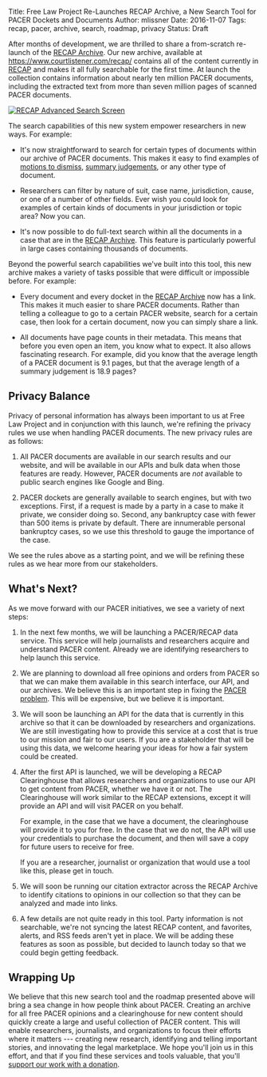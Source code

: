 Title: Free Law Project Re-Launches RECAP Archive, a New Search Tool for PACER Dockets and Documents
Author: mlissner
Date: 2016-11-07
Tags: recap, pacer, archive, search, roadmap, privacy
Status: Draft


After months of development, we are thrilled to share a from-scratch re-launch of the [RECAP Archive][ra]. Our new archive, available at <https://www.courtlistener.com/recap/> contains all of the content currently in [RECAP][recap] and makes it all fully searchable for the first time. At launch the collection contains information about nearly ten million PACER documents, including the extracted text from more than seven million pages of scanned PACER documents.

<div class="text-center">
    <a href="https://www.courtlistener.com/recap/">
        <img src="{filename}/images/recap-adv-search.png"
             alt="RECAP Advanced Search Screen"/>
    </a>
</div>

The search capabilities of this new system empower researchers in new ways. For example:
 
 - It's now straightforward to search for certain types of documents within our archive of PACER documents. This makes it easy to find examples of [motions to dismiss][mtd], [summary judgements][sj], or any other type of document. 
 
 - Researchers can filter by nature of suit, case name, jurisdiction, cause, or one of a number of other fields. Ever wish you could look for examples of certain kinds of documents in your jurisdiction or topic area? Now you can.
 
 - It's now possible to do full-text search within all the documents in a case that are in the [RECAP Archive][ra]. This feature is particularly powerful in large cases containing thousands of documents. 
  
Beyond the powerful search capabilities we've built into this tool, this new archive makes a variety of tasks possible that were difficult or impossible before. For example:

 - Every document and every docket in the [RECAP Archive][ra] now has a link. This makes it much easier to share PACER documents. Rather than telling a colleague to go to a certain PACER website, search for a certain case, then look for a certain document, now you can simply share a link.
 
 - All documents have page counts in their metadata. This means that before you even open an item, you know what to expect. It also allows fascinating research. For example, did you know that the average length of a PACER document is 9.1 pages, but that the average length of a summary judgement is 18.9 pages?
   

## Privacy Balance

Privacy of personal information has always been important to us at Free Law Project and in conjunction with this launch, we're refining the privacy rules we use when handling PACER documents. The new privacy rules are as follows:
 
1. All PACER documents are available in our search results and our website, and will be available in our APIs and bulk data when those features are ready. However, PACER documents are *not* available to public search engines like Google and Bing. 

1. PACER dockets are generally available to search engines, but with two exceptions. First, if a request is made by a party in a case to make it private, we consider doing so. Second, any bankruptcy case with fewer than 500 items is private by default. There are innumerable personal bankruptcy cases, so we use this threshold to gauge the importance of the case.

We see the rules above as a starting point, and we will be refining these rules as we hear more from our stakeholders.

## What's Next?

As we move forward with our PACER initiatives, we see a variety of next steps:

1. In the next few months, we will be launching a PACER/RECAP data service. This service will help journalists and researchers acquire and understand PACER content. Already we are identifying researchers to help launch this service.
  
1. We are planning to download all free opinions and orders from PACER so that we can make them available in this search interface, our API, and our archives. We believe this is an important step in fixing the [PACER problem][problem]. This will be expensive, but we believe it is important.

1. We will soon be launching an API for the data that is currently in this archive so that it can be downloaded by researchers and organizations. We are still investigating how to provide this service at a cost that is true to our mission and fair to our users. If you are a stakeholder that will be using this data, we welcome hearing your ideas for how a fair system could be created.

1. After the first API is launched, we will be developing a RECAP Clearinghouse that allows researchers and organizations to use our API to get content from PACER, whether we have it or not. The Clearinghouse will work similar to the RECAP extensions, except it will provide an API and will visit PACER on you behalf. 

    For example, in the case that we have a document, the clearinghouse will provide it to you for free. In the case that we do not, the API will use your credentials to purchase the document, and then will save a copy for future users to receive for free. 

    If you are a researcher, journalist or organization that would use a tool like this, please get in touch.
 
1. We will soon be running our citation extractor across the RECAP Archive to identify citations to opinions in our collection so that they can be analyzed and made into links.

1. A few details are not quite ready in this tool. Party information is not searchable, we're not syncing the latest RECAP content, and favorites, alerts, and RSS feeds aren't yet in place. We will be adding these features as soon as possible, but decided to launch today so that we could begin getting feedback.


## Wrapping Up

We believe that this new search tool and the roadmap presented above will bring a sea change in how people think about PACER. Creating an archive for all free PACER opinions and a clearinghouse for new content should quickly create a large and useful collection of PACER content. This will enable researchers, journalists, and organizations to focus their efforts where it matters --- creating new research, identifying and telling important stories, and innovating the legal marketplace. We hope you'll join us in this effort, and that if you find these services and tools valuable, that you'll [support our work with a donation][donate].


[problem]: https://free.law/2015/03/20/what-is-the-pacer-problem/
[ra]: https://www.courtlistener.com/recap/
[mtd]: https://www.courtlistener.com/?q=&type=r&order_by=score+desc&description=%22motion+to+dismiss%22
[sj]: https://www.courtlistener.com/?q=&type=r&order_by=score+desc&description=%22summary+judgement%22
[donate]: https://www.courtlistener.com/donate/
[recap]: {filename}/pages/recap.md
